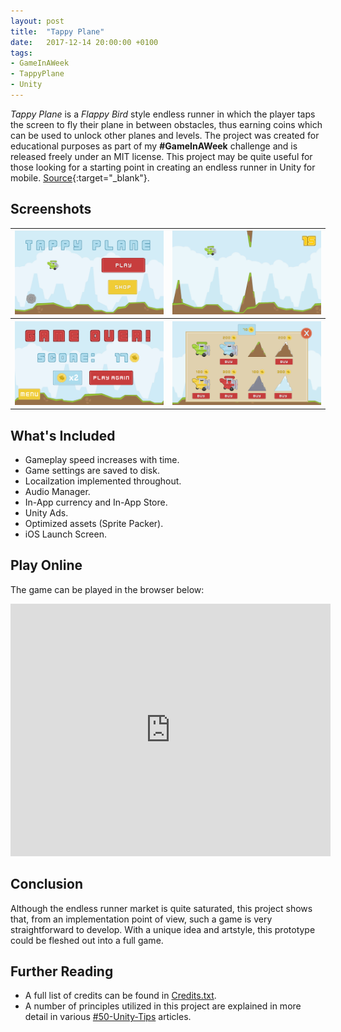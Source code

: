 ```yaml
---
layout: post
title:  "Tappy Plane"
date:   2017-12-14 20:00:00 +0100
tags:
- GameInAWeek
- TappyPlane
- Unity
---
```


*Tappy Plane* is a *Flappy Bird* style endless runner in which the player taps the screen to fly their plane in between obstacles, thus earning coins which can be used to unlock other planes and levels. The project was created for educational purposes as part of my **#GameInAWeek** challenge and is released freely under an MIT license. This project may be quite useful for those looking for a starting point in creating an endless runner in Unity for mobile. [Source](https://github.com/defuncart/game-in-a-week/tree/master/TappyPlane){:target="_blank"}.

## Screenshots

<table style="width:100%" cellspacing="5" cellpadding="5">
  <tr>
    <th><img src="https://raw.githubusercontent.com/defuncart/game-in-a-week/master/docs/assets/images/TappyPlane/screenshot1.png" style="width:100%"></th>
    <th><img src="https://raw.githubusercontent.com/defuncart/game-in-a-week/master/docs/assets/images/TappyPlane/screenshot2.png" style="width:100%"></th>
  </tr>
  <tr>
    <th><img src="https://raw.githubusercontent.com/defuncart/game-in-a-week/master/docs/assets/images/TappyPlane/screenshot3.png" style="width:100%"></th>
    <th><img src="https://raw.githubusercontent.com/defuncart/game-in-a-week/master/docs/assets/images/TappyPlane/screenshot4.png" style="width:100%"></th>
  </tr>
</table>
<p></p>

## [](#header-2)What's Included

* Gameplay speed increases with time.
* Game settings are saved to disk.
* Locailzation implemented throughout.
* Audio Manager.
* In-App currency and In-App Store.
* Unity Ads.
* Optimized assets (Sprite Packer).
* iOS Launch Screen.

## [](#header-2)Play Online

The game can be played in the browser below:

<iframe frameborder="0" src="https://itch.io/embed-upload/694144?color=808285" allowfullscreen="" width="512" height="404"></iframe>
<p></p>

## [](#header-2)Conclusion

Although the endless runner market is quite saturated, this project shows that, from an implementation point of view, such a game is very straightforward to develop. With a unique idea and artstyle, this prototype could be fleshed out into a full game.

## [](#header-2)Further Reading

* A full list of credits can be found in [Credits.txt](https://github.com/defuncart/game-in-a-week/blob/master/FlappyBird/Credits.txt).
* A number of principles utilized in this project are explained in more detail in various [#50-Unity-Tips](https://github.com/defuncart/50-unity-tips) articles.
